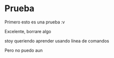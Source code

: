 # Prueba
 Primero
 esto es una prueba :v
 
 Excelente, borrare algo

stoy queriendo aprender usando línea de comandos   

Pero no puedo aun

